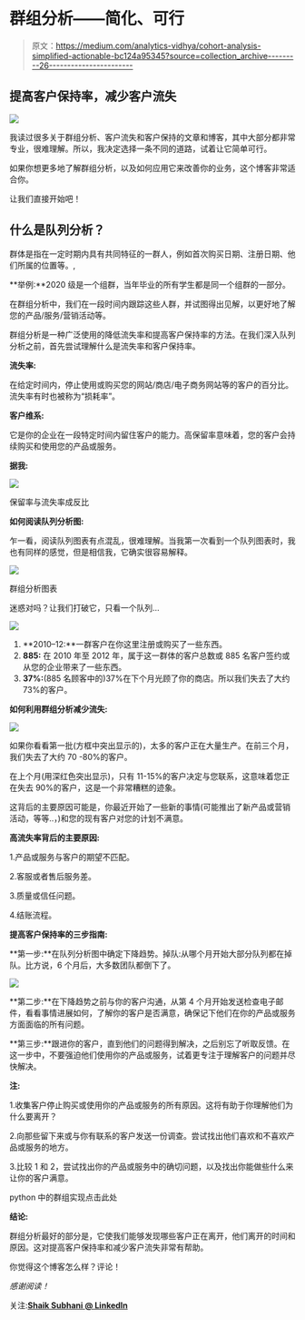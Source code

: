 # 群组分析——简化、可行

> 原文：<https://medium.com/analytics-vidhya/cohort-analysis-simplified-actionable-bc124a95345?source=collection_archive---------26----------------------->

## 提高客户保持率，减少客户流失

![](img/2ffac7fc4e1f8fc35805faa4d04fa266.png)

我读过很多关于群组分析、客户流失和客户保持的文章和博客，其中大部分都非常专业，很难理解。所以，我决定选择一条不同的道路，试着让它简单可行。

如果你想更多地了解群组分析，以及如何应用它来改善你的业务，这个博客非常适合你。

让我们直接开始吧！

## **什么是队列分析？**

群体是指在一定时期内具有共同特征的一群人，例如首次购买日期、注册日期、他们所属的位置等。,

**举例:**2020 级是一个组群，当年毕业的所有学生都是同一个组群的一部分。

在群组分析中，我们在一段时间内跟踪这些人群，并试图得出见解，以更好地了解您的产品/服务/营销活动等。

群组分析是一种广泛使用的降低流失率和提高客户保持率的方法。在我们深入队列分析之前，首先尝试理解什么是流失率和客户保持率。

**流失率:**

在给定时间内，停止使用或购买您的网站/商店/电子商务网站等的客户的百分比。流失率有时也被称为“损耗率”。

**客户维系:**

它是你的企业在一段特定时间内留住客户的能力。高保留率意味着，您的客户会持续购买和使用您的产品或服务。

**据我:**

![](img/e6eed205ddd6701f8f7e23fdef493e25.png)

保留率与流失率成反比

**如何阅读队列分析图:**

乍一看，阅读队列图表有点混乱，很难理解。当我第一次看到一个队列图表时，我也有同样的感觉，但是相信我，它确实很容易解释。

![](img/e5037b5acd06e5ea8efa8e12bb049cee.png)

群组分析图表

迷惑对吗？让我们打破它，只看一个队列…

![](img/4fb754f5c8cfddad0ac1618f5bf98aeb.png)

1.  **2010–12:**一群客户在你这里注册或购买了一些东西。
2.  **885:** 在 2010 年至 2012 年，属于这一群体的客户总数或 885 名客户签约或从您的企业带来了一些东西。
3.  **37%:**(885 名顾客中的)37%在下个月光顾了你的商店。所以我们失去了大约 73%的客户。

**如何利用群组分析减少流失:**

![](img/32f847071deb3bf7f601e61394e3a356.png)

如果你看看第一批(方框中突出显示的)，太多的客户正在大量生产。在前三个月，我们失去了大约 70 -80%的客户。

在上个月(用深红色突出显示)，只有 11-15%的客户决定与您联系，这意味着您正在失去 90%的客户，这是一个非常糟糕的迹象。

这背后的主要原因可能是，你最近开始了一些新的事情(可能推出了新产品或营销活动，等等..，)和您的现有客户对您的计划不满意。

**高流失率背后的主要原因:**

1.产品或服务与客户的期望不匹配。

2.客服或者售后服务差。

3.质量或信任问题。

4.结账流程。

**提高客户保持率的三步指南:**

**第一步:**在队列分析图中确定下降趋势。掉队:从哪个月开始大部分队列都在掉队。比方说，6 个月后，大多数团队都倒下了。

![](img/fbd7e57f13e17b9b565c298bccdf7e5a.png)

**第二步:**在下降趋势之前与你的客户沟通，从第 4 个月开始发送检查电子邮件，看看事情进展如何，了解你的客户是否满意，确保记下他们在你的产品或服务方面面临的所有问题。

**第三步:**跟进你的客户，直到他们的问题得到解决，之后别忘了听取反馈。在这一步中，不要强迫他们使用你的产品或服务，试着更专注于理解客户的问题并尽快解决。

**注:**

1.收集客户停止购买或使用你的产品或服务的所有原因。这将有助于你理解他们为什么要离开？

2.向那些留下来或与你有联系的客户发送一份调查。尝试找出他们喜欢和不喜欢产品或服务的地方。

3.比较 1 和 2，尝试找出你的产品或服务中的确切问题，以及找出你能做些什么来让你的客户满意。

python 中的群组实现点击此处

**结论:**

群组分析最好的部分是，它使我们能够发现哪些客户正在离开，他们离开的时间和原因。这对提高客户保持率和减少客户流失非常有帮助。

你觉得这个博客怎么样？评论！

*感谢阅读！*

关注:[**Shaik Subhani @ LinkedIn**](https://www.linkedin.com/in/shaik-subhani/)
